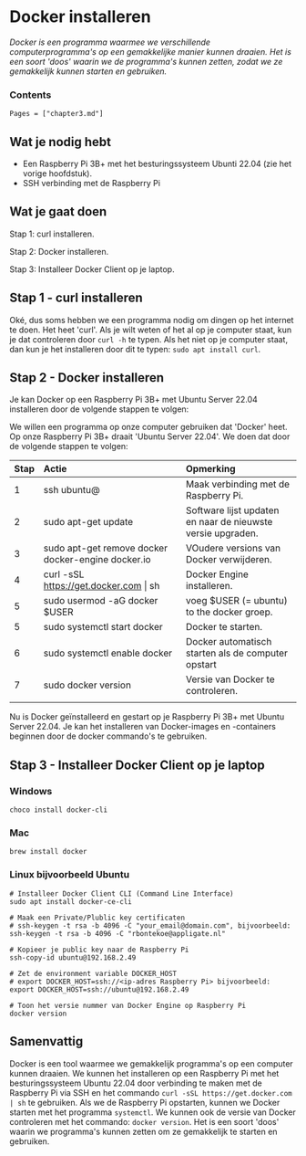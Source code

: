 # Docker installeren

*Docker is een programma waarmee we verschillende computerprogramma's op een gemakkelijke manier kunnen draaien. Het is een soort 'doos' waarin we de programma's kunnen zetten, zodat we ze gemakkelijk kunnen starten en gebruiken.*

### Contents

```@contents
Pages = ["chapter3.md"]
```

## Wat je nodig hebt

- Een Raspberry Pi 3B+ met het besturingssysteem Ubunti 22.04 (zie het vorige hoofdstuk).
- SSH verbinding met de Raspberry Pi

## Wat je gaat doen

Stap 1: curl installeren.

Stap 2: Docker installeren.

Stap 3: Installeer Docker Client op je laptop. 

## Stap 1 - curl installeren

Oké, dus soms hebben we een programma nodig om dingen op het internet te doen. Het heet 'curl'. Als je wilt weten of het al op je computer staat, kun je dat controleren door `curl -h` te typen. Als het niet op je computer staat, dan kun je het installeren door dit te typen: `sudo apt install curl`.

## Stap 2 - Docker installeren

Je kan Docker op een Raspberry Pi 3B+ met Ubuntu Server 22.04 installeren door de volgende stappen te volgen:

We willen een programma op onze computer gebruiken dat 'Docker' heet. Op onze Raspberry Pi 3B+ draait 'Ubuntu Server 22.04'. We doen dat door de volgende stappen te volgen:

|Stap        | Actie      | Opmerking |
|:---------- | :---------- |:---------- |
| 1 | ssh ubuntu@<ip-adres Raspberry pi> | Maak verbinding met de Raspberry Pi. |
| 2 | sudo apt-get update | Software lijst updaten en naar de nieuwste versie upgraden. |
| 3 | sudo apt-get remove docker docker-engine docker.io | VOudere versions van Docker verwijderen. |
| 4 | curl -sSL https://get.docker.com \| sh| Docker Engine installeren. |
| 5 | sudo usermod -aG docker $USER | voeg $USER (= ubuntu) to the docker groep.
| 5 | sudo systemctl start docker | Docker te starten. |
| 6 | sudo systemctl enable docker | Docker automatisch starten als de computer opstart |
| 7 | sudo docker version | Versie van Docker te controleren. |
||

Nu is Docker geïnstalleerd en gestart op je Raspberry Pi 3B+ met Ubuntu Server 22.04. Je kan het installeren van Docker-images en -containers beginnen door de docker commando's te gebruiken.

## Stap 3 - Installeer Docker Client op je laptop

### Windows

```
choco install docker-cli
```

### Mac

```
brew install docker
```

### Linux bijvoorbeeld Ubuntu

```
# Installeer Docker Client CLI (Command Line Interface)
sudo apt install docker-ce-cli

# Maak een Private/Plublic key certificaten
# ssh-keygen -t rsa -b 4096 -C "your_email@domain.com", bijvoorbeeld:
ssh-keygen -t rsa -b 4096 -C "rbontekoe@appligate.nl"

# Kopieer je public key naar de Raspberry Pi
ssh-copy-id ubuntu@192.168.2.49

# Zet de environment variable DOCKER_HOST
# export DOCKER_HOST=ssh://<ip-adres Raspberry Pi> bijvoorbeeld:
export DOCKER_HOST=ssh://ubuntu@192.168.2.49

# Toon het versie nummer van Docker Engine op Raspberry Pi
docker version

```


## Samenvattig

Docker is een tool waarmee we gemakkelijk programma's op een computer kunnen draaien. We kunnen het installeren op een Raspberry Pi met het besturingssysteem Ubuntu 22.04 door verbinding te maken met de Raspberry Pi via SSH en het commando `curl -sSL https://get.docker.com | sh` te gebruiken. Als we de Raspberry Pi opstarten, kunnen we Docker starten met het programma `systemctl`. We kunnen ook de versie van Docker controleren met het commando: `docker version`. Het is een soort 'doos' waarin we programma's kunnen zetten om ze gemakkelijk te starten en gebruiken.